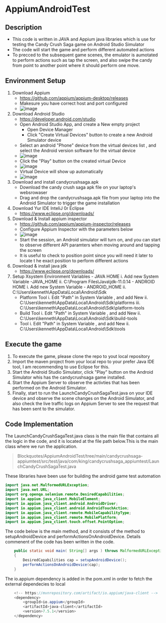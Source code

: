 # AppiumAndroidTest
## Description
   - This code is written in JAVA and Appium java libraries which is use for testing the Candy Crush Saga game on Android Studio Simulator
   - The code will start the game and perform different automated actions 
   - To precced to the subsequent game scenes, the emulator is aumotated to perform actions such as tap the screen,  and also swipe the candy from point to another point where it should perform one move. 


## Environment Setup 
1) Download Appium 
    - https://github.com/appium/appium-desktop/releases
    - Makesure you have correct host and port configured 
    - ![image](https://user-images.githubusercontent.com/22057288/173740849-8445ca23-0301-4e83-97d8-25696ffd7712.png)
2) Download Android Studio
    - https://developer.android.com/studio
    - Open Android Studio App, and create a New empty project
	  - Open Device Manager 
	  - Click "Create Virtual Devices" button to create a new Android Simulator device
    - Select an android "Phone" device from the virtual devices list , and select the Android version software for the virtual device
    - ![image](https://user-images.githubusercontent.com/22057288/173740989-87b4b11d-d20f-42db-b058-11c991183bf5.png)
    - Click the "Play" button on the created virtual Device
    - ![image](https://user-images.githubusercontent.com/22057288/173741837-835f8308-3ba3-454a-90ca-f67559e08f57.png)
    -  Virtual Device will show up automatically
    - ![image](https://user-images.githubusercontent.com/22057288/173741422-13fdf66e-0543-43a7-a79a-7a15d9283147.png)
3) Download and install candycrushsaga.apk 
    - Download the candy crush saga apk file on your laptop's websrowaser
    - Drag and drop the  candycrushsaga.apk file from your laptop into the Android Simulator to trigger the game installation
3) Download Yur IDE InteliJ 0r Eclipse
    - https://www.eclipse.org/downloads/
5) Download & Install appium inspector
    - https://github.com/appium/appium-inspector/releases
    - Configure Appium Inspector with the parameters below
    - ![image](https://user-images.githubusercontent.com/22057288/173748166-634243e5-2cdf-4890-9d9a-c02ef7ca065e.png)
    - Start the session, an Android simulator will turn on, and you can start to observe different API paramters when moving around and tapping the screen
    - It is useful to check to position point since you will need it later to locate t he exact position to perform different actions
5) Download & install java jdk
    - https://www.eclipse.org/downloads/
7) Setup Xsystem Environment Variables
    	- JAVA HOME
		i. Add new System Variable -JAVA_HOME
		ii. C:\Program Files\Java\jdk-11.0.14
     	- ANDROID HOME
		i. Add new System Variable - ANDROID_HOME
		ii. C:\Users\kenneth\AppData\Local\Android\Sdk
	- Platform Tool
		i. Edit "Path" in System Variable , and add New 
		ii. C:\Users\kenneth\AppData\Local\Android\Sdk\platforms
		iii. C:\Users\kenneth\AppData\Local\Android\Sdk\platform-tools
	- Build Tool
		i. Edit "Path" in System Variable , and add New 
		ii. C:\Users\kenneth\AppData\Local\Android\Sdk\build-tools
	- Tool
		i. Edit "Path" in System Variable , and add New 
               ii. C:\Users\kenneth\AppData\Local\Android\Sdk\tools

## Execute the game
1) To execute the game, please clone the repo to yout local repository
2) Import the maven project from your local repo to your prefer Java IDE tool, I am recommending to use Eclipse for this.
3) Start the Android Studio Simulator, click "Play" button on the Android Simulator whis has the candycrushsaga game installed.
4) Start the Appium Server to observe the activties that has been performed on the Android Simulator.
5) Finally, start to run the LaunchCandyCrushSagaTest.java on your IDE device and observe the scene changes on the Android Simulator, and also check the live traffic logs on Appium Server to see the request that has been sent to the simulator.

## Code Implementation
The LaunchCandyCrushSagaTest.java class is the main file that contains all the logic in the code, and it is located at the file path below.This is the main class where we run the application. 
> Blockquotes/AppiumAndroidTest/tree/main/candycrushsaga-appiumtest/src/test/java/com/king/candycrushsaga_appiumtest/LaunchCandyCrushSagaTest.java

These libraries have been use  for building the android game test automation 
```java
import java.net.MalformedURLException;
import java.net.URL;
import org.openqa.selenium.remote.DesiredCapabilities;
import io.appium.java_client.MobileElement;
import io.appium.java_client.android.AndroidDriver;
import io.appium.java_client.android.AndroidTouchAction;
import io.appium.java_client.remote.MobileCapabilityType;
import io.appium.java_client.remote.MobilePlatform;
import io.appium.java_client.touch.offset.PointOption;
```

The code below is the main method,  and it consists of the method to setupAndroidDevice and performActionsOnAndroidDevice. Details commenent of the code has been written in the code. 
```java
    public static void main( String[] args ) throws MalformedURLException, InterruptedException
	{
		DesiredCapabilities cap = setupAndroidDevice();
		performActionsOnAndroidDevice(cap);
	}
```

The io.appium dependency is added in the pom.xml in order to fetch the external dependecies to local
```java
    <!-- https://mvnrepository.com/artifact/io.appium/java-client -->
	<dependency>
    	<groupId>io.appium</groupId>
    	<artifactId>java-client</artifactId>
    	<version>7.5.1</version>
	</dependency>
```
